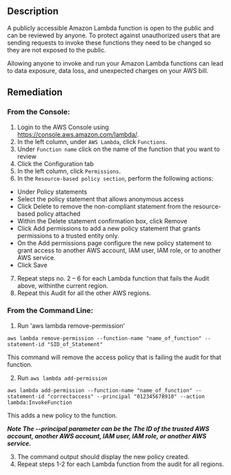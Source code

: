 ## Description

A publicly accessible Amazon Lambda function is open to the public and can be reviewed by anyone. To protect against unauthorized users that are sending requests to invoke these functions they need to be changed so they are not exposed to the public.

Allowing anyone to invoke and run your Amazon Lambda functions can lead to data exposure, data loss, and unexpected charges on your AWS bill.

## Remediation

### From the Console:

1. Login to the AWS Console using https://console.aws.amazon.com/lambda/.
2. In the left column, under `AWS Lambda`, click `Functions`.
3. Under `Function name` click on the name of the function that you want to review
4. Click the Configuration tab
5. In the left column, click `Permissions`.
6. In the `Resource-based policy section`, perform the following actions:
- Under Policy statements
- Select the policy statement that allows anonymous access
- Click Delete to remove the non-compliant statement from the resource-based policy attached
- Within the Delete statement confirmation box, click Remove
- Click Add permissions to add a new policy statement that grants permissions to a trusted entity only.
- On the Add permissions page configure the new policy statement to grant access to another AWS account, IAM user, IAM role, or to another AWS service.
- Click Save
7. Repeat steps no. 2 – 6 for each Lambda function that fails the Audit above, withinthe current region.
8. Repeat this Audit for all the other AWS regions.

### From the Command Line:

1. Run 'aws lambda remove-permission'

```
aws lambda remove-permission --function-name "name_of_function" --statement-id "SID_of_Statement"
```

This command will remove the access policy that is failing the audit for that function.

2. Run `aws lambda add-permission`

```
aws lambda add-permission --function-name "name_of_function" --statement-id "correctaccess" --principal "012345678910" --action lambda:InvokeFunction
```

This adds a new policy to the function.

***Note The --principal parameter can be the The ID of the trusted AWS account, another AWS account, IAM user, IAM role, or another AWS service.***

3. The command output should display the new policy created.
4. Repeat steps 1-2 for each Lambda function from the audit for all regions.